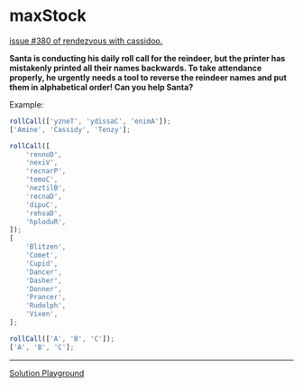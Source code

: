 # maxStock

[issue #380 of rendezvous with cassidoo.](https://buttondown.com/cassidoo/archive/how-beautiful-it-is-to-get-up-and-go-do-something/)

**Santa is conducting his daily roll call for the reindeer, but the printer has mistakenly printed all their names backwards. To take attendance properly, he urgently needs a tool to reverse the reindeer names and put them in alphabetical order! Can you help Santa?**

Example:

```ts
rollCall(['yzneT', 'ydissaC', 'enimA']);
['Amine', 'Cassidy', 'Tenzy'];

rollCall([
	'rennoD',
	'nexiV',
	'recnarP',
	'temoC',
	'neztilB',
	'recnaD',
	'dipuC',
	'rehsaD',
	'hploduR',
]);
[
	'Blitzen',
	'Comet',
	'Cupid',
	'Dancer',
	'Dasher',
	'Donner',
	'Prancer',
	'Rudolph',
	'Vixen',
];

rollCall(['A', 'B', 'C']);
['A', 'B', 'C'];
```

---

[Solution Playground](https://tsplay.dev/w8Dp9w)
